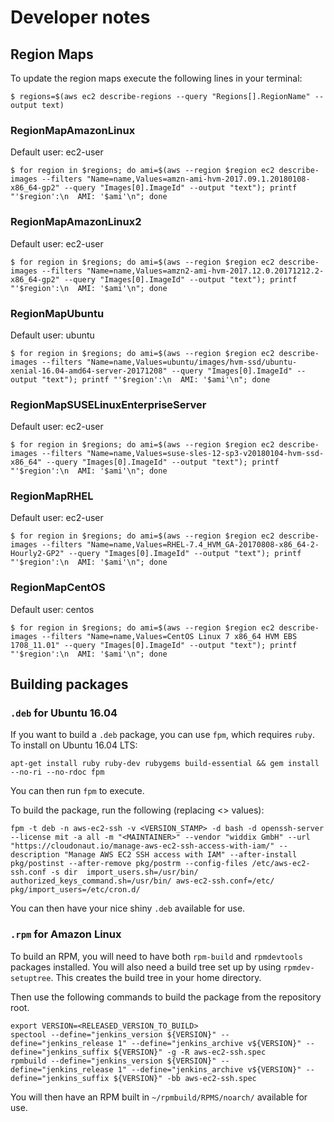 # Developer notes

## Region Maps

To update the region maps execute the following lines in your terminal:

```
$ regions=$(aws ec2 describe-regions --query "Regions[].RegionName" --output text)
```

### RegionMapAmazonLinux

Default user: ec2-user

```
$ for region in $regions; do ami=$(aws --region $region ec2 describe-images --filters "Name=name,Values=amzn-ami-hvm-2017.09.1.20180108-x86_64-gp2" --query "Images[0].ImageId" --output "text"); printf "'$region':\n  AMI: '$ami'\n"; done
```

### RegionMapAmazonLinux2

Default user: ec2-user

```
$ for region in $regions; do ami=$(aws --region $region ec2 describe-images --filters "Name=name,Values=amzn2-ami-hvm-2017.12.0.20171212.2-x86_64-gp2" --query "Images[0].ImageId" --output "text"); printf "'$region':\n  AMI: '$ami'\n"; done
```

### RegionMapUbuntu

Default user: ubuntu

```
$ for region in $regions; do ami=$(aws --region $region ec2 describe-images --filters "Name=name,Values=ubuntu/images/hvm-ssd/ubuntu-xenial-16.04-amd64-server-20171208" --query "Images[0].ImageId" --output "text"); printf "'$region':\n  AMI: '$ami'\n"; done
```

### RegionMapSUSELinuxEnterpriseServer

Default user: ec2-user

```
$ for region in $regions; do ami=$(aws --region $region ec2 describe-images --filters "Name=name,Values=suse-sles-12-sp3-v20180104-hvm-ssd-x86_64" --query "Images[0].ImageId" --output "text"); printf "'$region':\n  AMI: '$ami'\n"; done
```

### RegionMapRHEL

Default user: ec2-user

```
$ for region in $regions; do ami=$(aws --region $region ec2 describe-images --filters "Name=name,Values=RHEL-7.4_HVM_GA-20170808-x86_64-2-Hourly2-GP2" --query "Images[0].ImageId" --output "text"); printf "'$region':\n  AMI: '$ami'\n"; done
```

### RegionMapCentOS

Default user: centos

```
$ for region in $regions; do ami=$(aws --region $region ec2 describe-images --filters "Name=name,Values=CentOS Linux 7 x86_64 HVM EBS 1708_11.01" --query "Images[0].ImageId" --output "text"); printf "'$region':\n  AMI: '$ami'\n"; done
```

## Building packages

### `.deb` for Ubuntu 16.04

If you want to build a `.deb` package, you can use `fpm`, which requires `ruby`.
To install on Ubuntu 16.04 LTS:
```
apt-get install ruby ruby-dev rubygems build-essential && gem install --no-ri --no-rdoc fpm
```
You can then run `fpm` to execute.

To build the package, run the following (replacing <> values):
```
fpm -t deb -n aws-ec2-ssh -v <VERSION_STAMP> -d bash -d openssh-server --license mit -a all -m "<MAINTAINER>" --vendor "widdix GmbH" --url "https://cloudonaut.io/manage-aws-ec2-ssh-access-with-iam/" --description "Manage AWS EC2 SSH access with IAM" --after-install pkg/postinst --after-remove pkg/postrm --config-files /etc/aws-ec2-ssh.conf -s dir  import_users.sh=/usr/bin/ authorized_keys_command.sh=/usr/bin/ aws-ec2-ssh.conf=/etc/ pkg/import_users=/etc/cron.d/
```
You can then have your nice shiny `.deb` available for use.

### `.rpm` for Amazon Linux

To build an RPM, you will need to have both `rpm-build` and `rpmdevtools` packages installed. You will also need a build tree set up by using `rpmdev-setuptree`. This creates the build tree in your home directory.

Then use the following commands to build the package from the repository root.

```
export VERSION=<RELEASED_VERSION_TO_BUILD>
spectool --define="jenkins_version ${VERSION}" --define="jenkins_release 1" --define="jenkins_archive v${VERSION}" --define="jenkins_suffix ${VERSION}" -g -R aws-ec2-ssh.spec
rpmbuild --define="jenkins_version ${VERSION}" --define="jenkins_release 1" --define="jenkins_archive v${VERSION}" --define="jenkins_suffix ${VERSION}" -bb aws-ec2-ssh.spec
```

You will then have an RPM built in `~/rpmbuild/RPMS/noarch/` available for use.
